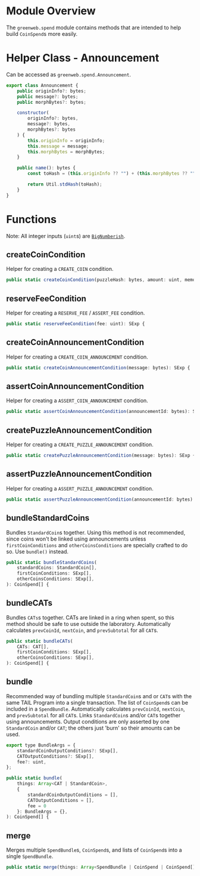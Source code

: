 # Module Overview

The `greenweb.spend` module contains methods that are intended to help build `CoinSpend`s more easily.

# Helper Class - Announcement

Can be accessed as `greenweb.spend.Announcement`.

```js
export class Announcement {
    public originInfo?: bytes;
    public message?: bytes;
    public morphBytes?: bytes;

    constructor(
        originInfo?: bytes,
        message?: bytes,
        morphBytes?: bytes
    ) {
        this.originInfo = originInfo;
        this.message = message;
        this.morphBytes = morphBytes;
    }

    public name(): bytes {
        const toHash = (this.originInfo ?? "") + (this.morphBytes ?? "") + this.message;

        return Util.stdHash(toHash);
    }
}
```

# Functions

Note: All integer inputs (`uint`s) are [`BigNumberish`](https://docs.ethers.io/v5/api/utils/bignumber/).

## createCoinCondition

Helper for creating a `CREATE_COIN` condition.

```js
public static createCoinCondition(puzzleHash: bytes, amount: uint, memos: bytes[] = []): SExp {
```

## reserveFeeCondition

Helper for creating a `RESERVE_FEE` / `ASSERT_FEE` condition.

```js
public static reserveFeeCondition(fee: uint): SExp {
```

## createCoinAnnouncementCondition

Helper for creating a `CREATE_COIN_ANNOUNCEMENT` condition.

```js
public static createCoinAnnouncementCondition(message: bytes): SExp {
```

## assertCoinAnnouncementCondition

Helper for creating a `ASSERT_COIN_ANNOUNCEMENT` condition.

```js
public static assertCoinAnnouncementCondition(announcementId: bytes): SExp {
```

## createPuzzleAnnouncementCondition

Helper for creating a `CREATE_PUZZLE_ANNOUNCEMENT` condition.

```js
public static createPuzzleAnnouncementCondition(message: bytes): SExp {
```

## assertPuzzleAnnouncementCondition

Helper for creating a `ASSERT_PUZZLE_ANNOUNCEMENT` condition.

```js
public static assertPuzzleAnnouncementCondition(announcementId: bytes): SExp {
```

## bundleStandardCoins

Bundles `StandardCoin`s together. Using this method is not recommended, since coins won't be linked using announcements unless `firstCoinConditions` and `otherCoinsConditions` are specially crafted to do so. Use `bundle()` instead.

```js
public static bundleStandardCoins(
    standardCoins: StandardCoin[],
    firstCoinConditions: SExp[],
    otherCoinsConditions: SExp[],
): CoinSpend[] {
```

## bundleCATs

Bundles `CATs`s together. CATs are linked in a ring when spent, so this method should be safe to use outside the laboratory. Automatically calculates `prevCoinId`, `nextCoin`, and `prevSubtotal` for all `CAT`s.

```js
public static bundleCATs(
    CATs: CAT[],
    firstCoinConditions: SExp[],
    otherCoinsConditions: SExp[],
): CoinSpend[] {
```

## bundle

Recommended way of bundling multiple `StandardCoin`s and or `CAT`s with the same TAIL Program into a single transaction. The list of `CoinSpend`s can be included in a `SpendBundle`. Automatically calculates `prevCoinId`, `nextCoin`, and `prevSubtotal` for all `CAT`s. Links `StandardCoin`s and/or `CAT`s together using announcements. Output conditions are only asserted by one `StandardCoin` and/or `CAT`; the others just 'burn' so their amounts can be used.

```js
export type BundleArgs = {
    standardCoinOutputConditions?: SExp[],
    CATOutputConditions?: SExp[],
    fee?: uint,
};

public static bundle(
    things: Array<CAT | StandardCoin>,
    {
        standardCoinOutputConditions = [],
        CATOutputConditions = [],
        fee = 0
    }: BundleArgs = {},
): CoinSpend[] {
```

## merge

Merges multiple `SpendBundle`s, `CoinSpend`s, and lists of `CoinSpend`s into a single `SpendBundle`.

```js
public static merge(things: Array<SpendBundle | CoinSpend | CoinSpend[]>): SpendBundle {
```
